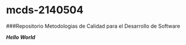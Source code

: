# mcds-2140504
###Repositorio Metodologias de Calidad para el Desarrollo de Software


***Hello World***



